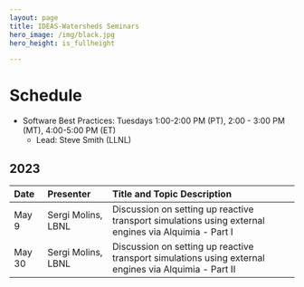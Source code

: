 ```yaml
---
layout: page
title: IDEAS-Watersheds Seminars
hero_image: /img/black.jpg
hero_height: is_fullheight

---
```


# Schedule
* Software Best Practices: Tuesdays 1:00-2:00 PM (PT), 2:00 - 3:00 PM (MT), 4:00-5:00 PM (ET)
  - Lead:  Steve Smith (LLNL)

## 2023

| Date      |   Presenter                            | Title and Topic Description                    |
|:----------|:---------------------------------------|:-----------------------------------------------|
| May 9    | Sergi Molins, LBNL  | Discussion on setting up reactive transport simulations using external engines via Alquimia - Part I |
| May 30    | Sergi Molins, LBNL  | Discussion on setting up reactive transport simulations using external engines via Alquimia - Part II |
